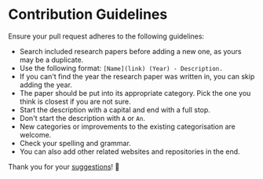 # Contribution Guidelines
Ensure your pull request adheres to the following guidelines:
- Search included research papers before adding a new one, as yours may be a duplicate.
- Use the following format: `[Name](link) (Year) - Description.`
- If you can't find the year the research paper was written in, you can skip adding the year.
- The paper should be put into its appropriate category. Pick the one you think is closest if you are not sure.
- Start the description with a capital and end with a full stop.
- Don't start the description with `A` or `An`.
- New categories or improvements to the existing categorisation are welcome.
- Check your spelling and grammar.
- You can also add other related websites and repositories in the end.

Thank you for your [suggestions](https://github.com/learn-anything/research-papers/edit/master/readme.md)! 💜